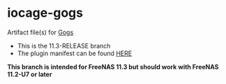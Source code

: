 # iocage-gogs
Artifact file(s) for [Gogs][1]

- This is the 11.3-RELEASE branch
- The plugin manifest can be found [HERE][2]

**This branch is intended for FreeNAS 11.3 but should work with FreeNAS 11.2-U7 or later**

[1]: https://gogs.io/
[2]: https://github.com/tprelog/freenas-plugin-index

